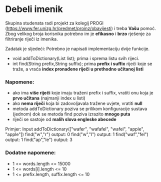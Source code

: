 # Debeli imenik

Skupina studenata radi projekt za kolegij PROGI (https://www.fer.unizg.hr/predmet/proinz/obavijesti) i treba **Vašu** pomoć. Zbog velikog broja korisnika potrebno im je **efikasno** i **brzo** rješenje za filtriranje riječi iz imenika. 

Zadatak je sljedeći: 
Potrebno je napisati implementaciju dvije funkcije.
- void addToDictionary(List list); prima i sprema listu svih rijeci.
- int find(String prefix,String suffix); prima **prefix i suffix** riječi koje se traže, a vraća **index pronađene riječi u prethodno učitanoj listi** 

### Napomene:
- ako ima **više riječi** koje imaju traženi prefix i suffix, vratiti onu koja je **prvo učitana** (najmanji index u listi)
- ako **nema riječi** koja bi zadovoljavala tražene uvjete, vratiti **null**
- metoda addToDictionary poziva se prilikom konfiguracije sustava (jednom) dok se metoda find poziva izrazito **mnogo puta**
- riječi se sastoje od **malih slova engleske abecede**

Primjer:
Input
addToDictionary(["wafer", "wafafel", "wafel", "apple", "apple"])
find("w","r")           output: 0
find("w","l")           output: 1
find("waf","fel")       output: 1
find("ap","le")         output: 3

### Dodatne napomene:
- 1 <= words.length <= 15000
- 1 <= words[i].length <= 10
- 1 <= prefix.length, suffix.length <= 10
